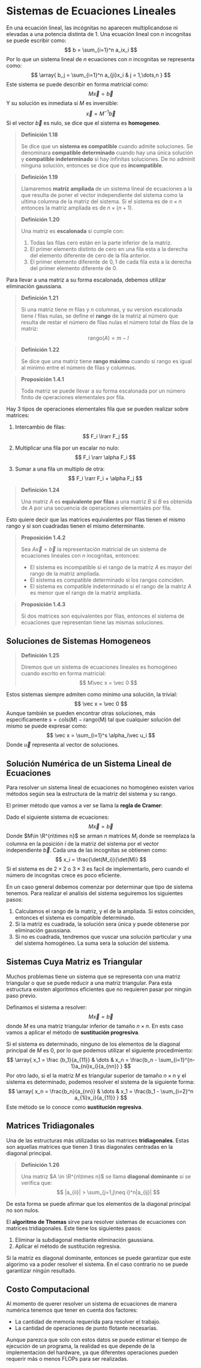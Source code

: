 # Sistemas de Ecuaciones Lineales

En una ecuación lineal, las incógnitas no aparecen multiplicandose ni elevadas a una potencia distinta de 1. Una ecuación lineal con $n$ incognitas se puede escribir como:
$$
b = \sum_{i=1}^n a_ix_i
$$
Por lo que un sistema lineal de $n$ ecuaciones con $n$ incognitas se representa como:
$$
\array{
b_j = \sum_{i=1}^n a_{ji}x_i & j = 1,\dots,n
}
$$
Este sistema se puede describir en forma matricial como:
$$
M \vec x = \vec b
$$
Y su solución es inmediata si $M$ es inversible:
$$
\vec x =  M^{-1}\vec b
$$
Si el vector $\vec b$ es nulo, se dice que el sistema es **homogeneo**.

> **Definición 1.18**
>
> Se dice que un **sistema es compatible** cuando admite soluciones. Se denominara **compatible determinado** cuando hay una única solución y **compatible indeterminado** si hay infinitas soluciones. De no adminit ninguna solución, entonces se dice que es **incompatible**.

> **Definición 1.19**
>
> Llamaremos **matriz ampliada** de un sistema lineal de ecuaciones a la que resulta de poner el vector independiente del sistema como la ultima columna de la matriz del sistema. Si el sistema es de $n\times n$ entonces la matriz ampliada es de $n\times (n+1).$

> **Definición 1.20**
>
> Una matriz es **escalonada** si cumple con:
>
> 1. Todas las filas cero están en la parte inferior de la matriz.
> 2. El primer elemento distinto de cero en una fila esta a la derecha del elemento diferente de cero de la fila anterior.
> 3. El primer elemento diferente de $0,1$ de cada fila esta a la derecha del primer elemento diferente de $0.$

Para llevar a una matriz a su forma escalonada, debemos utilizar eliminación gaussiana.

> **Definición 1.21**
>
> Si una matriz tiene $m$ filas y $n$ columnas, y su version escalonada tiene $l$ filas nulas, se define el **rango** de la matriz al número que resulta de restar el número de filas nulas el número total de filas de la matriz:
> $$
> \text{rango}(A) = m - l
> $$

> **Definición 1.22**
>
> Se dice que una matriz tiene **rango máximo** cuando si rango es igual al minimo entre el número de filas y columnas.

> **Proposición 1.4.1**
>
> Toda matriz se puede llevar a su forma escalonada por un número finito de operaciones elementales por fila.

Hay 3 tipos de operaciones elementales fila que se pueden realizar sobre matrices:

1. Intercambio de filas: 
   $$
   F_i \lrarr F_j
   $$

2. Multiplicar una fila por un escalar no nulo:
   $$
   F_i \rarr \alpha F_i
   $$

3. Sumar a una fila un multiplo de otra:
   $$
   F_i \rarr F_i + \alpha F_j
   $$

> **Definición 1.24**
>
> Una matriz $A$ es **equivalente por filas** a una matriz $B$ si $B$ es obtenida de $A$ por una secuencia de operaciones elementales por fila.

Esto quiere decir que las matrices equivalentes por filas tienen el mismo rango y si son cuadradas tienen el mismo determinante.

> **Proposición 1.4.2**
>
> Sea $A\vec x = \vec b$ la representación matricial de un sistema de ecuaciones lineales con $n$ incognitas, entonces:
>
> - El sistema es incompatible si el rango de la matriz $A$ es mayor del rango de la matriz ampliada.
> - El sistema es compatible determinado si los rangos coinciden.
> - El sistema es compatible indeterminado si el rango de la matriz $A$ es menor que el rango de la matriz ampliada.

> **Proposición 1.4.3**
>
> Si dos matrices son equivalentes por filas, entonces el sistema de ecuaciones que representan tiene las mismas soluciones.

## Soluciones de Sistemas Homogeneos

> **Definición 1.25**
>
> Diremos que un sistema de ecuaciones lineales es homogéneo cuando escrito en forma matricial:
> $$
> M\vec x = \vec 0
> $$

Estos sistemas siempre admiten como minimo una solución, la trivial:
$$
\vec x = \vec 0
$$
Aunque también se pueden encontrar otras soluciones, más especificamente $s = \text{cols}(M)-\text{rango(M)}$ tal que cualquier solución del mismo se puede expresar como:
$$
\vec x = \sum_{i=1}^s \alpha_i\vec u_i
$$
Donde $\vec u$ representa al vector de soluciones.

## Solución Numérica de un Sistema Lineal de Ecuaciones

Para resolver un sistema lineal de ecuaciones no homogéneo existen varios métodos según sea la estructura de la matriz del sistema y su rango.

El primer método que vamos a ver se llama la **regla de Cramer**:

Dado el siguiente sistema de ecuaciones:
$$
M\vec x = \vec b
$$
Donde $M\in \R^{n\times n}$ se arman $n$ matrices $M_i$ donde se reemplaza la columna en la posición $i$ de la matriz del sistema por el vector independiente $\vec b.$ Cada una de las incognitas se obtienen como:
$$
x_i = \frac{\det(M_i)}{\det(M)}
$$
Si el sistema es de $2\times 2$ o $3 \times 3$ es facil de implementarlo, pero cuando el número de incognitas crece es poco eficiente.

En un caso general debemos comenzar por determinar que tipo de sistema tenemos. Para realizar el analisis del sistema seguiremos los siguientes pasos:

1. Calculamos el rango de la matriz, y el de la ampliada. Si estos coinciden, entonces el sistema es compatible determinado.
2. Si la matriz es cuadrada, la solución sera única y puede obtenerse por eliminación gaussiana.
3. Si no es cuadrada, tendremos que vuscar una solución particular y una del sistema homogéneo. La suma sera la solución del sistema.

## Sistemas Cuya Matriz es Triangular

Muchos problemas tiene un sistema que se representa con una matriz triangular o que se puede reducir a una matriz triangular. Para esta estructura existen algoritmos eficientes que no requieren pasar por ningún paso previo.

Definamos el sistema a resolver:
$$
M \vec x = \vec b
$$
donde $M$ es una matriz triangular inferior de tamaño $n\times n$. En ests caso vamos a aplicar el método de **sustitución progresiva**. 

Si el sistema es determinado, ninguno de los elementos de la diagonal principal de $M$ es 0, por lo que podemos utilizar el siguiente procedimiento:
$$
\array{
x_1 = \frac {b_1}{a_{11}} & \dots & x_n = \frac{b_n - \sum_{i=1}^{n-1}a_{ni}x_i}{a_{nn}}
}
$$
Por otro lado, si el la matriz $M$ es triangular superior de tamaño $n\times n$ y el sistema es determinado, podemos resolver el sistema de la siguiente forma:
$$
\array{
x_n = \frac{b_n}{a_{nn}} & \dots & x_1 = \frac{b_1 - \sum_{i=2}^n a_{1i}x_i}{a_{11}}
}
$$
Este método se lo conoce como **sustitución regresiva**.

## Matrices Tridiagonales

Una de las estructuras más utilizadas so las matrices **tridiagonales**. Estas son aquellas matrices que tienen 3 tiras diagonales centradas en la diagonal principal.

> **Definición 1.26**
>
> Una matriz $A \in \R^{n\times n}$ se llama **diagonal dominante** si se verifica que:
> $$
> |a_{ii}| > \sum_{j=1,j\neq i}^n|a_{ij}|
> $$

De esta forma se puede afirmar que los elementos de la diagonal principal no son nulos.

El **algoritmo de Thomas** sirve para resolver sistemas de ecuaciones con matrices tridiagonales. Este tiene los siguientes pasos:

1. Eliminar la subdiagonal mediante eliminación gaussiana.
2. Aplicar el método de sustitución regresiva.

Si la matriz es diagonal dominante, entonces se puede garantizar que este algorimo va a poder resolver el sistema. En el caso contrario no se puede garantizar ningún resultado.

## Costo Computacional

Al momento de querer resolver un sistema de ecuaciones de manera numérica tenemos que tener en cuenta dos factores:

- La cantidad de memoria requerida para resolver el trabajo.
- La cantidad de operaciones de punto flotante necesarias.

Aunque parezca que solo con estos datos se puede estimar el tiempo de ejecución de un programa, la realidad es que depende de la implementacion del hardware, ya que diferentes operaciones pueden requerir más o menos FLOPs para ser realizadas.

